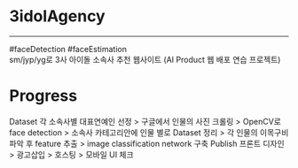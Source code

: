   # 3idolAgency  
  ----------------------------------
  #faceDetection #faceEstimation  
  sm/jyp/yg로 3사 아이돌 소속사 추천 웹사이트
  (AI Product 웹 배포 연습 프로젝트)


  # Progress

  Dataset
  각 소속사별 대표연예인 선정 > 구글에서 인물의 사진 크롤링 > OpenCV로 face detection > 소속사 카테고리안에 인물 별로 Dataset 정리 
      > 각 인물의 이목구비 파악 후 feature 추출 > image classification network 구축
  Publish
  프론트 디자인 > 광고삽입 > 호스팅 > 모바일 UI 체크
